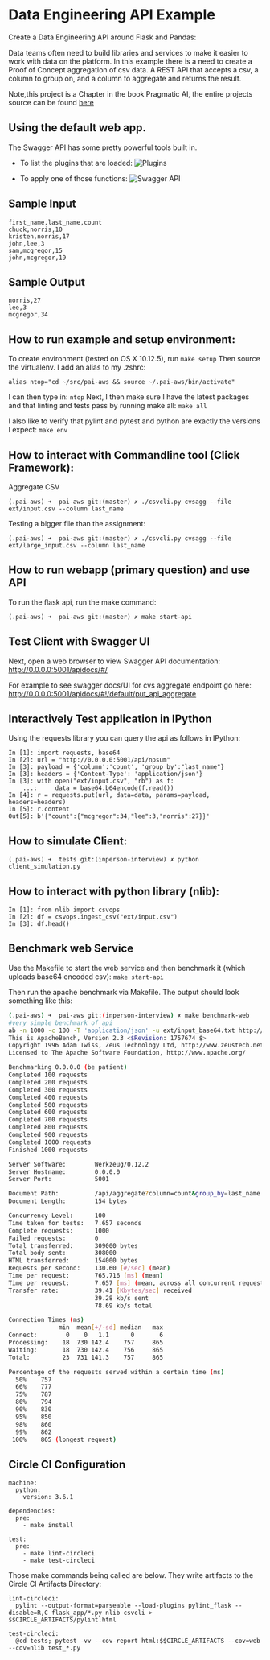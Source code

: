 # Data Engineering API Example

Create a Data Engineering API around Flask and Pandas:

Data teams often need to build libraries and services to make it easier to work with data on the platform.  In this example there is a need to create a Proof of Concept aggregation of csv data.  A REST API that accepts a csv, a column to group on, and a column to aggregate and returns the result.

Note,this project is a Chapter in the book Pragmatic AI, the entire projects source can be found [here](https://github.com/noahgift/pragmaticai)

## Using the default web app.
The Swagger API has some pretty powerful tools built in.

* To list the plugins that are loaded:
![Plugins](images\testSwagger.png)

* To apply one of those functions:
![Swagger API](images\testSwagger2.png)

## Sample Input
```
first_name,last_name,count
chuck,norris,10
kristen,norris,17
john,lee,3
sam,mcgregor,15
john,mcgregor,19
```
## Sample Output
```
norris,27
lee,3
mcgregor,34
```

## How to run example and setup environment:
To create environment (tested on OS X 10.12.5), run `make setup`
Then source the virtualenv. I add an alias to my .zshrc:
```
alias ntop="cd ~/src/pai-aws && source ~/.pai-aws/bin/activate"
```
I can then type in: `ntop` 
Next, I then make sure I have the latest packages and that linting and tests pass by running make all: `make all`

I also like to verify that pylint and pytest and python are exactly the versions I expect: `make env`

## How to interact with Commandline tool (Click Framework):
Aggregate CSV
```
(.pai-aws) ➜  pai-aws git:(master) ✗ ./csvcli.py cvsagg --file ext/input.csv --column last_name
```
Testing a bigger file than the assignment:
```
(.pai-aws) ➜  pai-aws git:(master) ✗ ./csvcli.py cvsagg --file ext/large_input.csv --column last_name 
```

## How to run webapp (primary question) and use API
To run the flask api, run the make command:
```
(.pai-aws) ➜  pai-aws git:(master) ✗ make start-api
```

## Test Client with Swagger UI
Next, open a web browser to view Swagger API documentation: http://0.0.0.0:5001/apidocs/#/

For example to see swagger docs/UI for cvs aggregate endpoint go here: http://0.0.0.0:5001/apidocs/#!/default/put_api_aggregate

## Interactively Test application in IPython
Using the requests library you can query the api as follows in IPython:
```
In [1]: import requests, base64
In [2]: url = "http://0.0.0.0:5001/api/npsum"
In [3]: payload = {'column':'count', 'group_by':"last_name"}
In [3]: headers = {'Content-Type': 'application/json'}
In [3]: with open("ext/input.csv", "rb") as f:
    ...:     data = base64.b64encode(f.read())
In [4]: r = requests.put(url, data=data, params=payload, headers=headers)
In [5]: r.content
Out[5]: b'{"count":{"mcgregor":34,"lee":3,"norris":27}}'
```

## How to simulate Client:
```
(.pai-aws) ➜  tests git:(inperson-interview) ✗ python client_simulation.py
```

## How to interact with python library (nlib):
```
In [1]: from nlib import csvops
In [2]: df = csvops.ingest_csv("ext/input.csv")
In [3]: df.head()
```

## Benchmark web Service
Use the Makefile to start the web service and then benchmark it (which uploads base64 encoded csv): `make start-api`

Then run the apache benchmark via Makefile.  The output should look something like this:
```bash
(.pai-aws) ➜  pai-aws git:(inperson-interview) ✗ make benchmark-web
#very simple benchmark of api
ab -n 1000 -c 100 -T 'application/json' -u ext/input_base64.txt http://0.0.0.0:5001/api/aggregate\?column=count\&group_by=last_name
This is ApacheBench, Version 2.3 <$Revision: 1757674 $>
Copyright 1996 Adam Twiss, Zeus Technology Ltd, http://www.zeustech.net/
Licensed to The Apache Software Foundation, http://www.apache.org/

Benchmarking 0.0.0.0 (be patient)
Completed 100 requests
Completed 200 requests
Completed 300 requests
Completed 400 requests
Completed 500 requests
Completed 600 requests
Completed 700 requests
Completed 800 requests
Completed 900 requests
Completed 1000 requests
Finished 1000 requests

Server Software:        Werkzeug/0.12.2
Server Hostname:        0.0.0.0
Server Port:            5001

Document Path:          /api/aggregate?column=count&group_by=last_name
Document Length:        154 bytes

Concurrency Level:      100
Time taken for tests:   7.657 seconds
Complete requests:      1000
Failed requests:        0
Total transferred:      309000 bytes
Total body sent:        308000
HTML transferred:       154000 bytes
Requests per second:    130.60 [#/sec] (mean)
Time per request:       765.716 [ms] (mean)
Time per request:       7.657 [ms] (mean, across all concurrent requests)
Transfer rate:          39.41 [Kbytes/sec] received
                        39.28 kb/s sent
                        78.69 kb/s total

Connection Times (ms)
              min  mean[+/-sd] median   max
Connect:        0    0   1.1      0       6
Processing:    18  730 142.4    757     865
Waiting:       18  730 142.4    756     865
Total:         23  731 141.3    757     865

Percentage of the requests served within a certain time (ms)
  50%    757
  66%    777
  75%    787
  80%    794
  90%    830
  95%    850
  98%    860
  99%    862
 100%    865 (longest request)
```

## Circle CI Configuration
```
machine:
  python:
    version: 3.6.1

dependencies:
  pre:
    - make install

test:
  pre:
    - make lint-circleci
    - make test-circleci
```
Those make commands being called are below.  They write artifacts to the Circle CI Artifacts Directory:
```
lint-circleci:                                                              
  pylint --output-format=parseable --load-plugins pylint_flask --disable=R,C flask_app/*.py nlib csvcli > $$CIRCLE_ARTIFACTS/pylint.html  

test-circleci:
  @cd tests; pytest -vv --cov-report html:$$CIRCLE_ARTIFACTS --cov=web --cov=nlib test_*.py  
```














